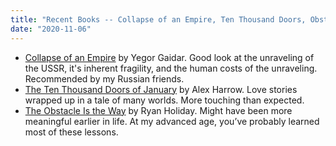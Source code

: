 ```yaml
---
title: "Recent Books -- Collapse of an Empire, Ten Thousand Doors, Obstacle Is the Way"
date: "2020-11-06"
---
```


- [Collapse of an Empire](https://www.goodreads.com/book/show/1086772.Collapse_of_an_Empire) by Yegor Gaidar. Good look at the unraveling of the USSR, it's inherent fragility, and the human costs of the unraveling. Recommended by my Russian friends.
- [The Ten Thousand Doors of January](https://www.goodreads.com/book/show/43521657-the-ten-thousand-doors-of-january) by Alex Harrow. Love stories wrapped up in a tale of many worlds. More touching than expected.
- [The Obstacle Is the Way](https://www.goodreads.com/book/show/18668059-the-obstacle-is-the-way) by Ryan Holiday. Might have been more meaningful earlier in life. At my advanced age, you’ve probably learned most of these lessons.
